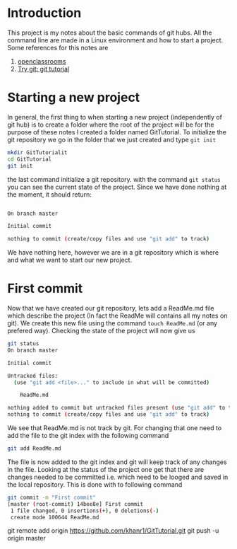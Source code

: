 # Introduction

This project is my notes about the basic commands of git hubs. All the command line are made in a Linux environment and how to start a project. Some references for this notes are

1. [openclassrooms](https://openclassrooms.com/courses/gerer-son-code-avec-git-et-github)
2. [Try git: git tutorial](https://try.github.io/levels/1/challenges/1)

# Starting a new project

In general, the first thing to when starting a new project (independently of git hub) is to create a folder where the root of the project will be for the purpose of these notes I created a folder named GitTutorial. To initialize the git repository we go in the folder that we just created and type `git init`

```bash
mkdir GitTutorialit
cd GitTutorial
git init
```
the last command initialize a git repository. with the command `git status` you can
see the current state of the project. Since we have done nothing at the moment, it
should return:
```bash

On branch master

Initial commit

nothing to commit (create/copy files and use "git add" to track)
```
We have nothing here, however we are in a git repository which is where and what we  want to start our new project.

# First commit

Now that we have created our git repository, lets add a ReadMe.md file which describe
the project (In fact the ReadMe will contains all my notes on git). We create this new file  using the command `touch ReadMe.md` (or any prefered way). Checking the state
of the project will now give us

```bash
git status
On branch master

Initial commit

Untracked files:
  (use "git add <file>..." to include in what will be committed)

	ReadMe.md

nothing added to commit but untracked files present (use "git add" to track)
nothing to commit (create/copy files and use "git add" to track)
```
We see that ReadMe.md is not track by git. For changing that one need to add the file to the git index with the following command
```bash
git add ReadMe.md
```
The file is now added to the git index and git will keep track of any changes in the file. Looking at the status of the project one get that there are changes needed
to  be committed i.e. which need to be looged and saved in the local repository. This is done with to following command
```bash
git commit -m "First commit"
[master (root-commit) 14bee8e] First commit
 1 file changed, 0 insertions(+), 0 deletions(-)
 create mode 100644 ReadMe.md
```


git remote add origin https://github.com/khanr1/GitTutorial.git
git push -u origin master
